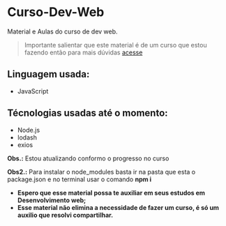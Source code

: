 # Curso-Dev-Web
Material e Aulas do curso de dev web.
> Importante salientar que este material é de um curso que estou fazendo então para mais dúvidas [acesse](http://www.cod3r.com.br)

## Linguagem usada: 
* JavaScript

## Técnologias usadas até o momento:

* Node.js
* lodash
* exios

**Obs.:** Estou atualizando conformo o progresso no curso

**Obs2.:** Para instalar o node_modules basta ir na pasta que esta o package.json e no terminal usar o comando **npm i**

* **Espero que esse material possa te auxiliar em seus estudos em Desenvolvimento web;**
* **Esse material não elimina a necessidade de fazer um curso, é só um auxilio que resolvi compartilhar.**
